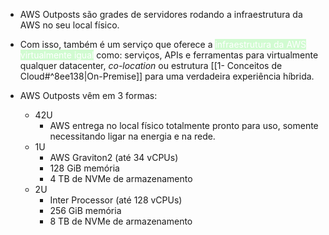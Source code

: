 - AWS Outposts são grades de servidores rodando a infraestrutura da AWS no seu local físico.
- Com isso, também é um serviço que oferece a <mark style="background: #BBFABBA6; background: #BBFABBA6; color: white;">infraestrutura da AWS virtualmente igual</mark> como: serviços, APIs e ferramentas para virtualmente qualquer datacenter, *co-location* ou estrutura [[1- Conceitos de Cloud#^8ee138|On-Premise]] para uma verdadeira experiência híbrida.

- AWS Outposts vêm em 3 formas:
	- 42U
		- AWS entrega no local físico totalmente pronto para uso, somente necessitando ligar na energia e na rede.
	- 1U
		- AWS Graviton2 (até 34 vCPUs)
		- 128 GiB memória
		- 4 TB de NVMe de armazenamento
	- 2U
		- Inter Processor (até 128 vCPUs)
		- 256 GiB memória
		- 8 TB de NVMe de armazenamento